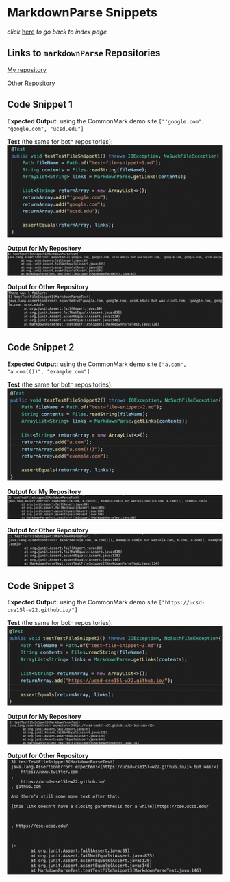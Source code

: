 # MarkdownParse Snippets

*click* [here](https://claireconner.github.io/cse15l-lab-reports/) *to go back to index page* 

## Links to `markdownParse` Repositories
[My repository](https://github.com/claireconner/markdown-parse)

[Other Repository](https://github.com/Stocktocon/markdown-parse)

## Code Snippet 1
**Expected Output:** 
using the CommonMark demo site
`["'google.com", "google.com", "ucsd.edu"]`

**Test** (the same for both repositories):
![Image](lap-rep4-photo/snippet1Test.png)

**Output for My Repository**
![Image](lap-rep4-photo/snippet1MyOutput.png)

**Output for Other Repository**
![Image](lap-rep4-photo/snippet1Output.png)

## Code Snippet 2
**Expected Output:** 
using the CommonMark demo site
`["a.com", "a.com(())", "example.com"]`

**Test** (the same for both repositories):
![Image](lap-rep4-photo/snippet2Test.png)

**Output for My Repository**
![Image](lap-rep4-photo/snippet2MyOutput.png)

**Output for Other Repository**
![Image](lap-rep4-photo/snippet2Output.png)


## Code Snippet 3
**Expected Output:** 
using the CommonMark demo site
`["https://ucsd-cse15l-w22.github.io/"]`

**Test** (the same for both repositories):
![Image](lap-rep4-photo/snippet3Test.png)

**Output for My Repository**
![Image](lap-rep4-photo/snippet3MyOutput.png)

**Output for Other Repository**
![Image](lap-rep4-photo/snippet3Output.png)

